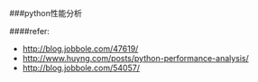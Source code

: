 ###python性能分析

####refer:
- http://blog.jobbole.com/47619/
- http://www.huyng.com/posts/python-performance-analysis/
- http://blog.jobbole.com/54057/
